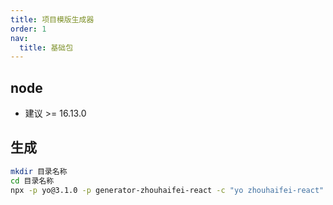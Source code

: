 ```yaml
---
title: 项目模版生成器
order: 1
nav:
  title: 基础包
---
```


## node

- 建议 >= 16.13.0

## 生成

```bash
mkdir 目录名称
cd 目录名称
npx -p yo@3.1.0 -p generator-zhouhaifei-react -c "yo zhouhaifei-react"
```
